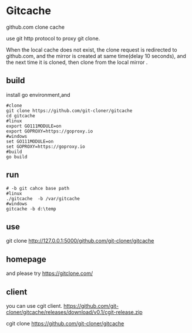 # Gitcache
github.com clone cache

use git http  protocol to proxy git clone.

When the local cache does not exist, the clone request is redirected to github.com, and the mirror is created at same time(delay 10 seconds), and the next time it is cloned, then clone from the local mirror .

## build

install go environment,and

```shell
#clone
git clone https://github.com/git-cloner/gitcache
cd gitcache
#linux
export GO111MODULE=on
export GOPROXY=https://goproxy.io
#windows
set GO111MODULE=on
set GOPROXY=https://goproxy.io
#build
go build
```

## run

```shell
# -b git cahce base path
#linux
./gitcache  -b /var/gitcache
#windows
gitcache -b d:\temp
```

 

## use

git clone http://127.0.0.1:5000/github.com/git-cloner/gitcache

## homepage

and please try https://gitclone.com/ 

## client

you can use cgit client. https://github.com/git-cloner/gitcache/releases/download/v0.1/cgit-release.zip

cgit clone https://github.com/git-cloner/gitcache